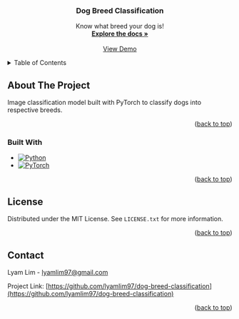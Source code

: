 <!-- Improved compatibility of back to top link: See: https://github.com/othneildrew/Best-README-Template/pull/73 -->

<a name="readme-top"></a>

<!--
*** Thanks for checking out the Best-README-Template. If you have a suggestion
*** that would make this better, please fork the repo and create a pull request
*** or simply open an issue with the tag "enhancement".
*** Don't forget to give the project a star!
*** Thanks again! Now go create something AMAZING! :D
-->

<!-- PROJECT SHIELDS -->
<!--
*** I'm using markdown "reference style" links for readability.
*** Reference links are enclosed in brackets [ ] instead of parentheses ( ).
*** See the bottom of this document for the declaration of the reference variables
*** for contributors-url, forks-url, etc. This is an optional, concise syntax you may use.
*** https://www.markdownguide.org/basic-syntax/#reference-style-links
-->

<!--
[![Contributors][contributors-shield]][contributors-url]
[![Forks][forks-shield]][forks-url]
[![Stargazers][stars-shield]][stars-url]
[![Issues][issues-shield]][issues-url]
[![MIT License][license-shield]][license-url]
[![LinkedIn][linkedin-shield]][linkedin-url]
-->

<!-- PROJECT LOGO -->

<!--
<br />
<div align="center">
  <a href="https://github.com/lyamlim97/dog-breed-classification">
    <img src="" alt="Logo" width="80" height="80">
  </a>
-->

<h3 align="center">Dog Breed Classification</h3>

  <p align="center">
    Know what breed your dog is!
    <br />
    <a href="https://github.com/lyamlim97/dog-breed-classification"><strong>Explore the docs »</strong></a>
    <br />
    <br />
    <a href="">View Demo</a>
    <!--
    <a href="https://github.com/lyamlim97/dog-breed-classification/issues">Report Bug</a>
    ·
    <a href="https://github.com/lyamlim97/dog-breed-classification/issues">Request Feature</a>
    -->
  </p>
</div>

<!-- TABLE OF CONTENTS -->
<details>
  <summary>Table of Contents</summary>
  <ol>
    <li>
      <a href="#about-the-project">About The Project</a>
      <ul>
        <li><a href="#built-with">Built With</a></li>
      </ul>
    </li>
    <!-- 
    <li>
      <a href="#getting-started">Getting Started</a>
      <ul>
        <li><a href="#prerequisites">Prerequisites</a></li>
        <li><a href="#installation">Installation</a></li>
      </ul>
    </li>
    <li><a href="#usage">Usage</a></li>
    <li><a href="#roadmap">Roadmap</a></li>
    <li><a href="#contributing">Contributing</a></li>
    -->
    <li><a href="#license">License</a></li>
    <li><a href="#contact">Contact</a></li>
    <!-- 
    <li><a href="#acknowledgments">Acknowledgments</a></li>
    -->

  </ol>
</details>

<!-- ABOUT THE PROJECT -->

## About The Project

<!-- [![Product Name Screen Shot][product-screenshot]](https://example.com)-->

Image classification model built with PyTorch to classify dogs into respective breeds.

<p align="right">(<a href="#readme-top">back to top</a>)</p>

### Built With

-   [![Python][Python]][Python-url]
-   [![PyTorch][PyTorch]][PyTorch-url]

<p align="right">(<a href="#readme-top">back to top</a>)</p>

<!-- GETTING STARTED -->
<!--
## Getting Started

This is an example of how you may give instructions on setting up your project locally.
To get a local copy up and running follow these simple example steps.

### Prerequisites

This is an example of how to list things you need to use the software and how to install them.

-   npm
    ```sh
    npm install npm@latest -g
    ```

### Installation

1. Get a free API Key at [https://example.com](https://example.com)
2. Clone the repo
    ```sh
    git clone https://github.com/lyamlim97/dog-breed-classification.git
    ```
3. Install NPM packages
    ```sh
    npm install
    ```
4. Enter your API in `config.js`
    ```js
    const API_KEY = "ENTER YOUR API";
    ```

<p align="right">(<a href="#readme-top">back to top</a>)</p>
-->
<!-- USAGE EXAMPLES -->

<!--
## Usage

Use this space to show useful examples of how a project can be used. Additional screenshots, code examples and demos work well in this space. You may also link to more resources.

_For more examples, please refer to the [Documentation](https://example.com)_

<p align="right">(<a href="#readme-top">back to top</a>)</p>
-->

<!-- ROADMAP -->
<!--
## Roadmap

-   [ ] Feature 1
-   [ ] Feature 2
-   [ ] Feature 3
    -   [ ] Nested Feature

See the [open issues](https://github.com/lyamlim97/dog-breed-classification/issues) for a full list of proposed features (and known issues).


<p align="right">(<a href="#readme-top">back to top</a>)</p>
-->

<!-- CONTRIBUTING -->
<!--
## Contributing

Contributions are what make the open source community such an amazing place to learn, inspire, and create. Any contributions you make are **greatly appreciated**.

If you have a suggestion that would make this better, please fork the repo and create a pull request. You can also simply open an issue with the tag "enhancement".
Don't forget to give the project a star! Thanks again!

1. Fork the Project
2. Create your Feature Branch (`git checkout -b feature/AmazingFeature`)
3. Commit your Changes (`git commit -m 'Add some AmazingFeature'`)
4. Push to the Branch (`git push origin feature/AmazingFeature`)
5. Open a Pull Request

<p align="right">(<a href="#readme-top">back to top</a>)</p>
 -->

<!-- LICENSE -->

## License

Distributed under the MIT License. See `LICENSE.txt` for more information.

<p align="right">(<a href="#readme-top">back to top</a>)</p>

<!-- CONTACT -->

## Contact

Lyam Lim - lyamlim97@gmail.com

<!-- [@twitter_handle](https://twitter.com/twitter_handle) -->

Project Link: [https://github.com/lyamlim97/dog-breed-classification](https://github.com/lyamlim97/dog-breed-classification)

<p align="right">(<a href="#readme-top">back to top</a>)</p>

<!-- ACKNOWLEDGMENTS

<!--
## Acknowledgments

-   []()
-   []()
-   []()

<p align="right">(<a href="#readme-top">back to top</a>)</p>
-->

<!-- MARKDOWN LINKS & IMAGES -->
<!-- https://www.markdownguide.org/basic-syntax/#reference-style-links -->

[contributors-shield]: https://img.shields.io/github/contributors/lyamlim97/dog-breed-classification.svg?style=for-the-badge
[contributors-url]: https://github.com/lyamlim97/dog-breed-classification/graphs/contributors
[forks-shield]: https://img.shields.io/github/forks/lyamlim97/dog-breed-classification.svg?style=for-the-badge
[forks-url]: https://github.com/lyamlim97/dog-breed-classification/network/members
[stars-shield]: https://img.shields.io/github/stars/lyamlim97/dog-breed-classification.svg?style=for-the-badge
[stars-url]: https://github.com/lyamlim97/dog-breed-classification/stargazers
[issues-shield]: https://img.shields.io/github/issues/lyamlim97/dog-breed-classification.svg?style=for-the-badge
[issues-url]: https://github.com/lyamlim97/dog-breed-classification/issues
[license-shield]: https://img.shields.io/github/license/lyamlim97/dog-breed-classification.svg?style=for-the-badge
[license-url]: https://github.com/lyamlim97/dog-breed-classification/blob/master/LICENSE.txt
[linkedin-shield]: https://img.shields.io/badge/-LinkedIn-black.svg?style=for-the-badge&logo=linkedin&colorB=555
[linkedin-url]: https://linkedin.com/in/lyamlim
[product-screenshot]: images/screenshot.png
[Python]: https://img.shields.io/badge/python-3670A0?style=for-the-badge&logo=python&logoColor=ffdd54
[Python-url]: https://www.python.org/
[PyTorch]: https://img.shields.io/badge/PyTorch-%23EE4C2C.svg?style=for-the-badge&logo=PyTorch&logoColor=white
[PyTorch-url]: https://pytorch.org/
